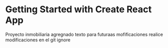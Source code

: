 # Getting Started with Create React App

Proyecto inmobiliaria
agregnado texto para futuraas mofificaciones realice modificaciones en el git ignore

